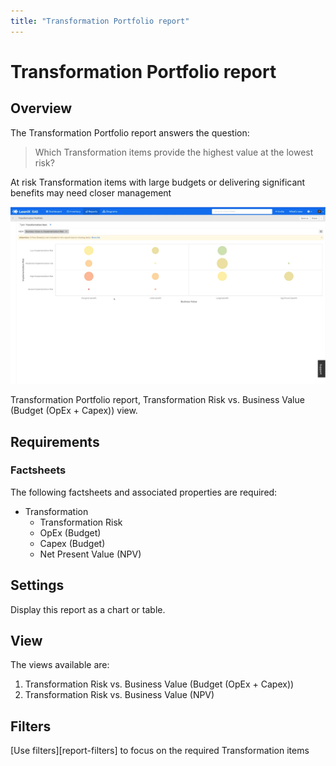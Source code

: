 ```yaml
---
title: "Transformation Portfolio report"
---
```


# Transformation Portfolio report
## Overview

The Transformation Portfolio report answers the question:

>Which Transformation items provide the highest value at the lowest risk?

At risk Transformation items with large budgets or delivering significant benefits may need closer management

![](../assets/images/transformation-portfolio.png)  

<p id="caption">Transformation Portfolio report, Transformation Risk vs. Business Value (Budget (OpEx + Capex)) view.</p>

## Requirements

### Factsheets

The following factsheets and associated properties are required:

- Transformation
    - Transformation Risk 
    - OpEx (Budget) 
    - Capex (Budget)
    - Net Present Value (NPV)
 
<!--
### Tags 

No tags are required for this report.

### Other requirements

No other requirements
-->

## Settings

Display this report as a chart or table. 

<!--
![](../assets/images/transformation-portfolio-table.png)  

<p id="caption">Caption.</p>

-->

## View

The views available are:

1. Transformation Risk vs. Business Value (Budget (OpEx + Capex))
1. Transformation Risk vs. Business Value (NPV)

## Filters

[Use filters][report-filters] to focus on the required Transformation items
